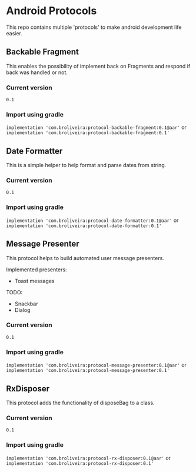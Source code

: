# Android Protocols

This repo contains multiple 'protocols' to make android development life easier.


## Backable Fragment

This enables the possibility of implement back on Fragments and respond if back was handled or not.

### Current version

`0.1`

### Import using gradle

` implementation 'com.broliveira:protocol-backable-fragment:0.1@aar' `
or
` implementation 'com.broliveira:protocol-backable-fragment:0.1' `

## Date Formatter

This is a simple helper to help format and parse dates from string.

### Current version

`0.1`

### Import using gradle

` implementation 'com.broliveira:protocol-date-formatter:0.1@aar' `
or
` implementation 'com.broliveira:protocol-date-formatter:0.1' `

## Message Presenter

This protocol helps to build automated user message presenters.

Implemented presenters:
 - Toast messages

TODO:
 - Snackbar
 - Dialog

### Current version

`0.1`

### Import using gradle

` implementation 'com.broliveira:protocol-message-presenter:0.1@aar' `
or
` implementation 'com.broliveira:protocol-message-presenter:0.1' `

## RxDisposer

This protocol adds the functionality of disposeBag to a class.

### Current version

`0.1`

### Import using gradle

` implementation 'com.broliveira:protocol-rx-disposer:0.1@aar' `
or
` implementation 'com.broliveira:protocol-rx-disposer:0.1' `
